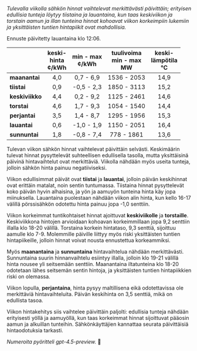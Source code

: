 *Tulevalla viikolla sähkön hinnat vaihtelevat merkittävästi päivittäin; erityisen edullisia tunteja löytyy tiistaina ja lauantaina, kun taas keskiviikon ja torstain aamun ja illan tunteina hinnat kohoavat viikon korkeimpiin lukemiin ja yksittäisten tuntien hintapiikit ovat mahdollisia.*

Ennuste päivitetty lauantaina klo 12:06.

|              | keski-<br>hinta<br>¢/kWh | min - max<br>¢/kWh | tuulivoima<br>min - max<br>MW | keski-<br>lämpötila<br>°C |
|:-------------|:----------------:|:----------------:|:-------------:|:-------------:|
| **maanantai**   |       4,0        |     0,7 - 6,9      |        1536 - 2053        |       14,9       |
| **tiistai**     |       0,9        |    -0,5 - 2,3      |        1850 - 3113        |       15,2       |
| **keskiviikko** |       4,4        |     0,2 - 9,2      |        1125 - 2461        |       14,6       |
| **torstai**     |       4,6        |     1,7 - 9,3      |        1054 - 1540        |       14,4       |
| **perjantai**   |       3,5        |     1,4 - 8,7      |        1295 - 1956        |       15,3       |
| **lauantai**    |       0,6        |    -1,0 - 1,9      |        1150 - 2051        |       16,4       |
| **sunnuntai**   |       1,8        |    -0,8 - 7,4      |         778 - 1861        |       13,6       |

Tulevan viikon sähkön hinnat vaihtelevat päivittäin selvästi. Keskimäärin tulevat hinnat pysyttelevät suhteellisen edullisella tasolla, mutta yksittäisinä päivinä hintavaihtelut ovat merkittäviä. Viikolla nähdään myös useita tunteja, jolloin sähkön hinta painuu negatiiviseksi.

Viikon edullisimmat päivät ovat **tiistai** ja **lauantai**, jolloin päivän keskihinnat ovat erittäin matalat, noin sentin tuntumassa. Tiistaina hinnat pysyttelevät koko päivän hyvin alhaisina, ja yön ja aamuyön tunteina hinta käy jopa miinuksella. Lauantaina puolestaan nähdään viikon alin hinta, kun kello 16-17 välillä pörssisähkön odotettu hinta painuu jopa -1,0 senttiin.

Viikon korkeimmat tuntikohtaiset hinnat ajoittuvat **keskiviikolle** ja **torstaille**. Keskiviikkona hintojen arvioidaan kohoavan korkeimmillaan jopa 9,2 senttiin illalla klo 18-20 välillä. Torstaina korkein hintataso, 9,3 senttiä, sijoittuu aamulle klo 7-9. Molemmille päiville liittyy myös riski yksittäisten tuntien hintapiikeille, jolloin hinnat voivat nousta ennustettua korkeammiksi.

Myös **maanantaina** ja **sunnuntaina** hintavaihtelua nähdään merkittävästi. Sunnuntaina suurin hinnanvaihtelu esiintyy illalla, jolloin klo 19-21 välillä hinta nousee yli seitsemään senttiin. Maanantaina iltatunteina klo 18-20 odotetaan lähes seitsemän sentin hintoja, ja yksittäisten tuntien hintapiikkien riski on olemassa.

Viikon lopulla, **perjantaina**, hinta pysyy maltillisena eikä odotettavissa ole merkittäviä hintavaihteluita. Päivän keskihinta on 3,5 senttiä, mikä on edullista tasoa.

Viikon hintakehitys siis vaihtelee päivittäin paljolti: edullisia tunteja nähdään erityisesti yöllä ja aamuyöllä, kun taas korkeimmat hinnat sijoittuvat pääosin aamun ja alkuillan tunteihin. Sähkönkäyttäjien kannattaa seurata päivittäisiä hintaodotuksia tarkasti.

*Numeroita pyöritteli gpt-4.5-preview.* 🔌
